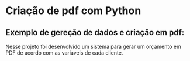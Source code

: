 # Criação de pdf com Python

## Exemplo de gereção de dados e criação em pdf:
Nesse projeto foi desenvolvido um sistema para gerar um orçamento em PDF de acordo com as variaveis de cada cliente.


